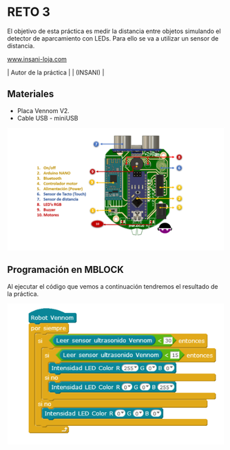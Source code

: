 # RETO 3
El objetivo de esta práctica es medir la distancia entre objetos simulando el detector de aparcamiento con LEDs. Para ello se va a utilizar un sensor de distancia.




www.insani-loja.com

| Autor de la práctica |
| (INSANI) |


## Materiales
- Placa Vennom V2.
- Cable USB - miniUSB

![Placa de programacion Vennom](https://github.com/jandrs300/Bloques_M/blob/master/ejemplos_vennom/Version_2/placa-version2.png)



## Programación en MBLOCK
Al ejecutar el código que vemos a continuación tendremos el resultado de la práctica.


![programa medir la distancia con Arduino1](https://github.com/Insani01/Tutoriales/blob/master/RETOS/ACT3/ACT3.png)

